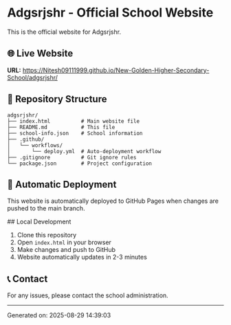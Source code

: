 # Adgsrjshr - Official School Website

This is the official website for Adgsrjshr.

## 🌐 Live Website
**URL:** https://Nitesh09111999.github.io/New-Golden-Higher-Secondary-School/adgsrjshr/

## 📁 Repository Structure
```
adgsrjshr/
├── index.html          # Main website file
├── README.md           # This file
├── school-info.json    # School information
├── .github/
│   └── workflows/
│       └── deploy.yml  # Auto-deployment workflow
├── .gitignore          # Git ignore rules
└── package.json        # Project configuration
```

## 🚀 Automatic Deployment
This website is automatically deployed to GitHub Pages when changes are pushed to the main branch.

##️ Local Development
1. Clone this repository
2. Open `index.html` in your browser
3. Make changes and push to GitHub
4. Website automatically updates in 2-3 minutes

## 📞 Contact
For any issues, please contact the school administration.

---
Generated on: 2025-08-29 14:39:03

